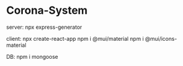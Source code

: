 # Corona-System

server:
npx express-generator

client:
npx create-react-app
npm i @mui/material
npm i @mui/icons-material

DB:
npm i mongoose



